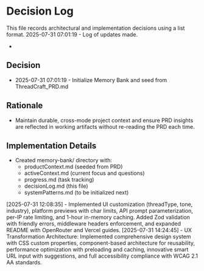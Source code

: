 # Decision Log

This file records architectural and implementation decisions using a list format.
2025-07-31 07:01:19 - Log of updates made.

*

## Decision

* 2025-07-31 07:01:19 - Initialize Memory Bank and seed from ThreadCraft_PRD.md

## Rationale 

* Maintain durable, cross-mode project context and ensure PRD insights are reflected in working artifacts without re-reading the PRD each time.

## Implementation Details

* Created memory-bank/ directory with:
  - productContext.md (seeded from PRD)
  - activeContext.md (current focus and questions)
  - progress.md (task tracking)
  - decisionLog.md (this file)
  - systemPatterns.md (to be initialized next)
<!-- 2025-07-31 07:25:02 - Set Memory Bank status to ACTIVE and synchronized all files -->
[2025-07-31 12:08:35] - Implemented UI customization (threadType, tone, industry), platform previews with char limits, API prompt parameterization, per-IP rate limiting, and 1-hour in-memory caching. Added Zod validation with friendly errors, middleware headers enforcement, and expanded README with OpenRouter and Vercel guides.
[2025-07-31 14:24:45] - UX Transformation Architecture: Implemented comprehensive design system with CSS custom properties, component-based architecture for reusability, performance optimization with preloading and caching, innovative smart URL input with suggestions, and full accessibility compliance with WCAG 2.1 AA standards.